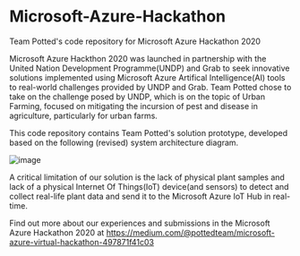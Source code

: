 # Microsoft-Azure-Hackathon
Team Potted's code repository for Microsoft Azure Hackathon 2020

Microsoft Azure Hackthon 2020 was launched in partnership with the United Nation Development Programme(UNDP) and Grab to seek innovative solutions implemented using Microsoft Azure Artifical Intelligence(AI) tools to real-world challenges provided by UNDP and Grab. Team Potted chose to take on the challenge posed by UNDP, which is on the topic of Urban Farming, focused on mitigating the incursion of pest and disease in agriculture, particularly for urban farms.

This code repository contains Team Potted's solution prototype, developed based on the following (revised) system architecture diagram.

![image](https://user-images.githubusercontent.com/43470271/206885209-ef99e09a-40c3-440c-91e6-5999e99c4872.png)

A critical limitation of our solution is the lack of physical plant samples and lack of a physical Internet Of Things(IoT) device(and sensors) to detect and collect real-life plant data and send it to the Microsoft Azure IoT Hub in real-time.

Find out more about our experiences and submissions in the Microsoft Azure Hackathon 2020 at https://medium.com/@pottedteam/microsoft-azure-virtual-hackathon-497871f41c03
